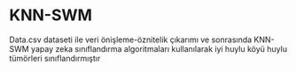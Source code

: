 # KNN-SWM
Data.csv dataseti ile veri önişleme-öznitelik çıkarımı ve sonrasında KNN-SWM yapay zeka sınıflandırma algoritmaları kullanılarak iyi huylu köyü huylu tümörleri sınıflandırmıştır
